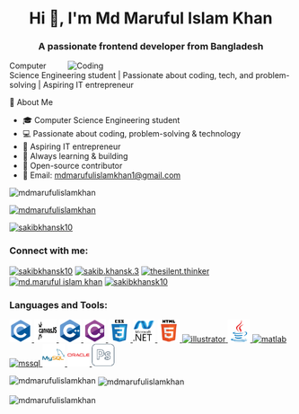 <h1 align="center">Hi 👋, I'm Md Maruful Islam Khan</h1>
<h3 align="center">A passionate frontend developer from Bangladesh</h3>
<img align="right" alt="Coding" width="400" src="https://mir-s3-cdn-cf.behance.net/project_modules/disp/79731568097599.5b50bca477735.jpg">


Computer Science Engineering student | Passionate about coding, tech, and problem-solving | Aspiring IT entrepreneur

🚀 About Me  
- 🎓 Computer Science Engineering student  
- 💻 Passionate about coding, problem-solving & technology  
- 🚀 Aspiring IT entrepreneur  
- 🌱 Always learning & building  
- 🔗 Open-source contributor
- 📧 Email: mdmarufulislamkhan1@gmail.com 

<p align="left"> <img src="https://komarev.com/ghpvc/?username=mdmarufulislamkhan&label=Profile%20views&color=0e75b6&style=flat" alt="mdmarufulislamkhan" /> </p>

<p align="left"> <a href="https://github.com/ryo-ma/github-profile-trophy"><img src="https://github-profile-trophy.vercel.app/?username=mdmarufulislamkhan" alt="mdmarufulislamkhan" /></a> </p>

<p align="left"> <a href="https://twitter.com/sakibkhansk10" target="blank"><img src="https://img.shields.io/twitter/follow/sakibkhansk10?logo=twitter&style=for-the-badge" alt="sakibkhansk10" /></a> </p>

<h3 align="left">Connect with me:</h3>
<p align="left">
<a href="https://twitter.com/sakibkhansk10" target="blank"><img align="center" src="https://raw.githubusercontent.com/rahuldkjain/github-profile-readme-generator/master/src/images/icons/Social/twitter.svg" alt="sakibkhansk10" height="30" width="40" /></a>
<a href="https://fb.com/sakib.khansk.3" target="blank"><img align="center" src="https://raw.githubusercontent.com/rahuldkjain/github-profile-readme-generator/master/src/images/icons/Social/facebook.svg" alt="sakib.khansk.3" height="30" width="40" /></a>
<a href="https://instagram.com/thesilent.thinker" target="blank"><img align="center" src="https://raw.githubusercontent.com/rahuldkjain/github-profile-readme-generator/master/src/images/icons/Social/instagram.svg" alt="thesilent.thinker" height="30" width="40" /></a>
<a href="https://www.youtube.com/c/md.maruful islam khan" target="blank"><img align="center" src="https://raw.githubusercontent.com/rahuldkjain/github-profile-readme-generator/master/src/images/icons/Social/youtube.svg" alt="md.maruful islam khan" height="30" width="40" /></a>
<a href="https://discord.gg/sakibkhansk10" target="blank"><img align="center" src="https://raw.githubusercontent.com/rahuldkjain/github-profile-readme-generator/master/src/images/icons/Social/discord.svg" alt="sakibkhansk10" height="30" width="40" /></a>
</p>

<h3 align="left">Languages and Tools:</h3>
<p align="left"> <a href="https://www.cprogramming.com/" target="_blank" rel="noreferrer"> <img src="https://raw.githubusercontent.com/devicons/devicon/master/icons/c/c-original.svg" alt="c" width="40" height="40"/> </a> <a href="https://canvasjs.com" target="_blank" rel="noreferrer"> <img src="https://raw.githubusercontent.com/Hardik0307/Hardik0307/master/assets/canvasjs-charts.svg" alt="canvasjs" width="40" height="40"/> </a> <a href="https://www.w3schools.com/cpp/" target="_blank" rel="noreferrer"> <img src="https://raw.githubusercontent.com/devicons/devicon/master/icons/cplusplus/cplusplus-original.svg" alt="cplusplus" width="40" height="40"/> </a> <a href="https://www.w3schools.com/cs/" target="_blank" rel="noreferrer"> <img src="https://raw.githubusercontent.com/devicons/devicon/master/icons/csharp/csharp-original.svg" alt="csharp" width="40" height="40"/> </a> <a href="https://www.w3schools.com/css/" target="_blank" rel="noreferrer"> <img src="https://raw.githubusercontent.com/devicons/devicon/master/icons/css3/css3-original-wordmark.svg" alt="css3" width="40" height="40"/> </a> <a href="https://dotnet.microsoft.com/" target="_blank" rel="noreferrer"> <img src="https://raw.githubusercontent.com/devicons/devicon/master/icons/dot-net/dot-net-original-wordmark.svg" alt="dotnet" width="40" height="40"/> </a> <a href="https://www.w3.org/html/" target="_blank" rel="noreferrer"> <img src="https://raw.githubusercontent.com/devicons/devicon/master/icons/html5/html5-original-wordmark.svg" alt="html5" width="40" height="40"/> </a> <a href="https://www.adobe.com/in/products/illustrator.html" target="_blank" rel="noreferrer"> <img src="https://www.vectorlogo.zone/logos/adobe_illustrator/adobe_illustrator-icon.svg" alt="illustrator" width="40" height="40"/> </a> <a href="https://www.java.com" target="_blank" rel="noreferrer"> <img src="https://raw.githubusercontent.com/devicons/devicon/master/icons/java/java-original.svg" alt="java" width="40" height="40"/> </a> <a href="https://www.mathworks.com/" target="_blank" rel="noreferrer"> <img src="https://upload.wikimedia.org/wikipedia/commons/2/21/Matlab_Logo.png" alt="matlab" width="40" height="40"/> </a> <a href="https://www.microsoft.com/en-us/sql-server" target="_blank" rel="noreferrer"> <img src="https://www.svgrepo.com/show/303229/microsoft-sql-server-logo.svg" alt="mssql" width="40" height="40"/> </a> <a href="https://www.mysql.com/" target="_blank" rel="noreferrer"> <img src="https://raw.githubusercontent.com/devicons/devicon/master/icons/mysql/mysql-original-wordmark.svg" alt="mysql" width="40" height="40"/> </a> <a href="https://www.oracle.com/" target="_blank" rel="noreferrer"> <img src="https://raw.githubusercontent.com/devicons/devicon/master/icons/oracle/oracle-original.svg" alt="oracle" width="40" height="40"/> </a> <a href="https://www.photoshop.com/en" target="_blank" rel="noreferrer"> <img src="https://raw.githubusercontent.com/devicons/devicon/master/icons/photoshop/photoshop-line.svg" alt="photoshop" width="40" height="40"/> </a> </p>

<p><img align="left" src="https://github-readme-stats.vercel.app/api/top-langs?username=mdmarufulislamkhan&show_icons=true&locale=en&layout=compact" alt="mdmarufulislamkhan" /></p>

<p>&nbsp;<img align="center" src="https://github-readme-stats.vercel.app/api?username=mdmarufulislamkhan&show_icons=true&locale=en" alt="mdmarufulislamkhan" /></p>

<p><img align="center" src="https://github-readme-streak-stats.herokuapp.com/?user=mdmarufulislamkhan&" alt="mdmarufulislamkhan" /></p>
